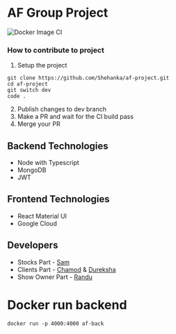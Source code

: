 # AF Group Project

![Docker Image CI](https://github.com/Shehanka/af-project/workflows/Docker%20Image%20CI/badge.svg)

### How to contribute to project

1. Setup the project

```
git clone https://github.com/Shehanka/af-project.git
cd af-project
git switch dev
code .
```

2. Publish changes to dev branch
3. Make a PR and wait for the CI build pass
4. Merge your PR

## Backend Technologies

- Node with Typescript
- MongoDB
- JWT

## Frontend Technologies

- React Material UI
- Google Cloud

## Developers

- Stocks Part - [Sam](https://github.com/deSamds)
- Clients Part - [Chamod](https://github.com/Shehanka) & [Dureksha](https://github.com/dcjc29)
- Show Owner Part - [Randu](https://github.com/Randud)

# Docker run backend 

```
docker run -p 4000:4000 af-back
```